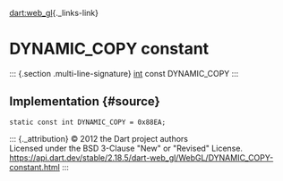 [dart:web\_gl](../../dart-web_gl/dart-web_gl-library){._links-link}

DYNAMIC\_COPY constant
======================

::: {.section .multi-line-signature}
[int](../../dart-core/int-class) const DYNAMIC\_COPY
:::

Implementation {#source}
--------------

``` {.language-dart data-language="dart"}
static const int DYNAMIC_COPY = 0x88EA;
```

::: {._attribution}
© 2012 the Dart project authors\
Licensed under the BSD 3-Clause \"New\" or \"Revised\" License.\
<https://api.dart.dev/stable/2.18.5/dart-web_gl/WebGL/DYNAMIC_COPY-constant.html>
:::
